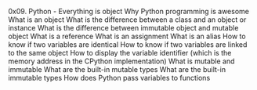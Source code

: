 0x09. Python - Everything is object
Why Python programming is awesome
What is an object
What is the difference between a class and an object or instance
What is the difference between immutable object and mutable object
What is a reference
What is an assignment
What is an alias
How to know if two variables are identical
How to know if two variables are linked to the same object
How to display the variable identifier (which is the memory address in the CPython implementation)
What is mutable and immutable
What are the built-in mutable types
What are the built-in immutable types
How does Python pass variables to functions
